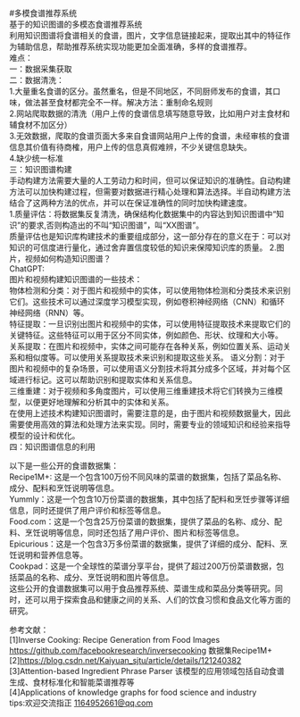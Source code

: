 #多模食谱推荐系统                                          
基于的知识图谱的多模态食谱推荐系统                                   
利用知识图谱将食谱相关的食谱，图片，文字信息链接起来，提取出其中的特征作为辅助信息，帮助推荐系统实现功能更加全面准确，多样的食谱推荐。                       
难点：                      
一：数据采集获取                         
二：数据清洗：                                 
1.大量重名食谱的区分。虽然重名，但是不同地区，不同厨师发布的食谱，其口味，做法甚至食材都完全不一样。解决方法：重制命名规则                                   
2.网站爬取数据的清洗（用户上传的食谱信息填写随意导致，比如用户对主食材和辅食材不加区分）                              
3.无效数据，爬取的食谱页面大多来自食谱网站用户上传的食谱，未经审核的食谱信息其价值有待商榷，用户上传的信息真假难辨，不少关键信息缺失。                     
4.缺少统一标准                           
三：知识图谱构建                       
手动构建方法需要大量的人工劳动力和时间，但可以保证知识的准确性。自动构建方法可以加快构建过程，但需要对数据进行精心处理和算法选择。半自动构建方法结合了这两种方法的优点，并可以在保证准确性的同时加快构建速度。                             
1.质量评估：将数据集反复清洗，确保结构化数据集中的内容达到知识图谱中“知识”的要求,否则构造出的不叫“知识图谱”，叫“XX图谱”。                        
质量评估也是知识库构建技术的重要组成部分，这一部分存在的意义在于：可以对知识的可信度进行量化，通过舍弃置信度较低的知识来保障知识库的质量。
2.图片，视频如何构造知识图谱？                                         
ChatGPT:                              
图片和视频构建知识图谱的一些技术：                                              
物体检测和分类：对于图片和视频中的实体，可以使用物体检测和分类技术来识别它们。这些技术可以通过深度学习模型实现，例如卷积神经网络（CNN）和循环神经网络（RNN）等。                         
特征提取：一旦识别出图片和视频中的实体，可以使用特征提取技术来提取它们的关键特征。这些特征可以用于区分不同实体，例如颜色、形状、纹理和大小等。          
关系提取：在图片和视频中，实体之间可能存在各种关系，例如位置关系、运动关系和相似度等。可以使用关系提取技术来识别和提取这些关系。
语义分割：对于图片和视频中的复杂场景，可以使用语义分割技术将其分成多个区域，并对每个区域进行标记。这可以帮助识别和提取实体和关系信息。                             
三维重建：对于视频和多角度图片，可以使用三维重建技术将它们转换为三维模型，以便更好地理解和分析其中的实体和关系。                             
在使用上述技术构建知识图谱时，需要注意的是，由于图片和视频数据量大，因此需要使用高效的算法和处理方法来实现。同时，需要专业的领域知识和经验来指导模型的设计和优化。                  
四：知识图谱信息的利用                     

以下是一些公开的食谱数据集：                            
Recipe1M+: 这是一个包含100万份不同风味的菜谱的数据集，包括了菜品名称、成分、配料和烹饪说明等信息。                          
Yummly：这是一个包含10万份菜谱的数据集，其中包括了配料和烹饪步骤等详细信息，同时还提供了用户评价和标签等信息。                     
Food.com：这是一个包含25万份菜谱的数据集，提供了菜品的名称、成分、配料、烹饪说明等信息，同时还包括了用户评价、图片和标签等信息。                    
Epicurious：这是一个包含3万多份菜谱的数据集，提供了详细的成分、配料、烹饪说明和营养信息等。                             
Cookpad：这是一个全球性的菜谱分享平台，提供了超过200万份菜谱数据，包括菜品的名称、成分、烹饪说明和图片等信息。                     
这些公开的食谱数据集可以用于食品推荐系统、菜谱生成和菜品分类等研究。同时，还可以用于探索食品和健康之间的关系、人们的饮食习惯和食品文化等方面的研究。                    

参考文献：                    
[1]Inverse Cooking: Recipe Generation from Food Images   https://github.com/facebookresearch/inversecooking   数据集Recipe1M+                       
[2]https://blog.csdn.net/Kaiyuan_sjtu/article/details/121240382                          
[3]Attention-based Ingredient Phrase Parser  该模型的应用领域包括自动食谱生成、食材标准化和智能菜谱推荐等                            
[4]Applications of knowledge graphs for food science and industry                          
tips:欢迎交流指正  1164952661@qq.com                           
